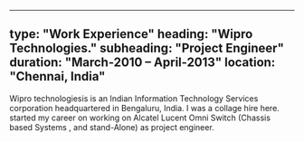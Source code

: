 
---
type: "Work Experience"
heading: "Wipro Technologies."
subheading: "Project Engineer"
duration: "March-2010 – April-2013"
location: "Chennai, India"
---
Wipro technologiesis is an Indian Information Technology Services corporation headquartered in Bengaluru, India. I was a collage hire here. started my career on working on Alcatel Lucent Omni Switch (Chassis based Systems , and stand-Alone) as project engineer.
